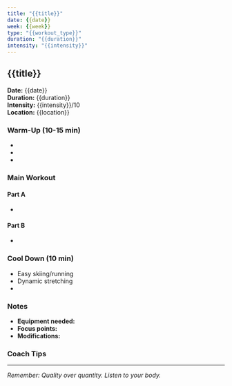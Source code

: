 ```yaml
---
title: "{{title}}"
date: {{date}}
week: {{week}}
type: "{{workout_type}}"
duration: "{{duration}}"
intensity: "{{intensity}}"
---
```


## {{title}}

**Date:** {{date}}  
**Duration:** {{duration}}  
**Intensity:** {{intensity}}/10  
**Location:** {{location}}

### Warm-Up (10-15 min)
- 
- 
- 

### Main Workout
#### Part A
- 

#### Part B
- 

### Cool Down (10 min)
- Easy skiing/running
- Dynamic stretching
- 

### Notes
- **Equipment needed:** 
- **Focus points:** 
- **Modifications:** 

### Coach Tips
> 

---
*Remember: Quality over quantity. Listen to your body.*